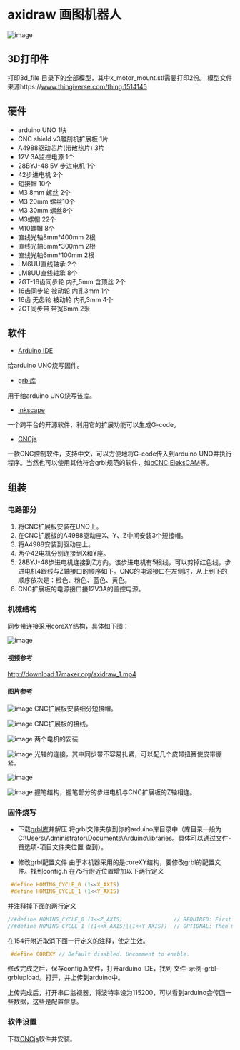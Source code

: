 # axidraw 画图机器人
![image](https://github.com/hznupeter/axidraw/blob/master/pic/axidraw-1.jpg)

## 3D打印件
打印3d_file 目录下的全部模型，其中x_motor_mount.stl需要打印2份。
模型文件来源https://www.thingiverse.com/thing:1514145

## 硬件
- arduino UNO 1块
- CNC shield v3雕刻机扩展板 1片
- A4988驱动芯片(带散热片) 3片
- 12V 3A监控电源 1个
- 28BYJ-48 5V 步进电机 1个
- 42步进电机 2个
- 短接帽 10个
- M3 8mm 螺丝 2个
- M3 20mm 螺丝10个
- M3 30mm 螺丝8个
- M3螺帽 22个
- M10螺帽 8个
- 直线光轴8mm*400mm 2根
- 直线光轴8mm*300mm 2根
- 直线光轴6mm*100mm 2根
- LM6UU直线轴承 2个
- LM8UU直线轴承 8个
- 2GT-16齿同步轮 内孔5mm 含顶丝 2个
- 16齿同步轮 被动轮 内孔3mm 1个
- 16齿 无齿轮 被动轮 内孔3mm 4个
- 2GT同步带 带宽6mm 2米

## 软件

- [Arduino IDE](https://www.arduino.cc/en/Main/Software)

给arduino UNO烧写固件。

- [grbl库](https://github.com/grbl/grbl)

用于给arduino UNO烧写该库。

- [Inkscape](https://inkscape.org/en/)

一个跨平台的开源软件，利用它的扩展功能可以生成G-code。

- [CNCjs](https://github.com/cncjs/cncjs/releases/latest)

一款CNC控制软件，支持中文，可以方便地将G-code传入到arduino UNO并执行程序。当然也可以使用其他符合grbl规范的软件，如[bCNC](https://github.com/vlachoudis/bCNC),[EleksCAM](http://forum.eleksmaker.com/category/9/elekscam)等。

## 组装

### 电路部分
1. 将CNC扩展板安装在UNO上。
2. 在CNC扩展板的A4988驱动座X、Y、Z中间安装3个短接帽。
3. 将A4988安装到驱动座上。
4. 两个42电机分别连接到X和Y座。
5. 28BYJ-48步进电机连接到Z方向。该步进电机有5根线，可以剪掉红色线，步进电机4跟线与Z轴接口的顺序如下。CNC的电源接口在左侧时，从上到下的顺序依次是：橙色、粉色、蓝色、黄色。
6. CNC扩展板的电源接口接12V3A的监控电源。

### 机械结构
同步带连接采用coreXY结构，具体如下图：

![image](https://github.com/hznupeter/axidraw/blob/master/pic/corexy.jpg)

#### 视频参考
http://download.17maker.org/axidraw_1.mp4
#### 图片参考

![image](https://github.com/hznupeter/axidraw/blob/master/pic/pic0.jpg)
CNC扩展板安装细分短接帽。

![image](https://github.com/hznupeter/axidraw/blob/master/pic/pic1.jpg)
CNC扩展板的接线。

![image](https://github.com/hznupeter/axidraw/blob/master/pic/pic2.jpg)
两个电机的安装

![image](https://github.com/hznupeter/axidraw/blob/master/pic/pic3.jpg)
光轴的连接，其中同步带不容易扎紧，可以配几个皮带扭簧使皮带绷紧。

![image](https://github.com/hznupeter/axidraw/blob/master/pic/pic4.jpg)


![image](https://github.com/hznupeter/axidraw/blob/master/pic/pic5.jpg)
握笔结构，握笔部分的步进电机与CNC扩展板的Z轴相连。

### 固件烧写
- 下载[grbl库](https://github.com/grbl/grbl)并解压
将grbl文件夹放到你的arduino库目录中（库目录一般为C:\Users\Administrator\Documents\Arduino\libraries。具体可以通过文件-首选项-项目文件夹位置 查到）。

- 修改grbl配置文件
由于本机器采用的是coreXY结构，要修改grbl的配置文件。找到config.h
在75行附近位置增加以下两行定义
```C
 #define HOMING_CYCLE_0 (1<<X_AXIS) 
 #define HOMING_CYCLE_1 (1<<Y_AXIS)
```
并注释掉下面的两行定义
``` C
//#define HOMING_CYCLE_0 (1<<Z_AXIS)                // REQUIRED: First move Z to clear workspace.
//#define HOMING_CYCLE_1 ((1<<X_AXIS)|(1<<Y_AXIS))  // OPTIONAL: Then move X,Y at the same time.
```
在154行附近取消下面一行定义的注释，使之生效。
```C
 #define COREXY // Default disabled. Uncomment to enable.
 ```
 修改完成之后，保存config.h文件，打开arduino IDE，找到 文件-示例-grbl-grblupload。打开，并上传到arduino中。

 上传完成后，打开串口监视器，将波特率设为115200，可以看到arduino会传回一些数据，这些是配置信息。

### 软件设置


下载[CNCjs](https://github.com/cncjs/cncjs/releases/latest)软件并安装。